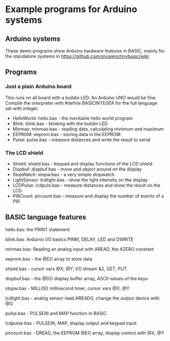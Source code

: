 # Example programs for Arduino systems

## Arduino systems

These demo programs show Arduino hardware features in BASIC, mainly for the standalone systems in https://github.com/slviajero/tinybasic/wiki. 

## Programs 

### Just a plain Arduino board

This runs on all board with a buildin LED. An Arduino UNO would be fine. Compile the interpreter with #define BASICINTEGER for the full language set with integer.

- HelloWorld: hello.bas - the inevitable hello world program
- Blink: blink.bas - blinking with the buildin LED
- Minmax: minmax.bas - reading data, calculating minimum and maximum
- EEPROM: eeprom.bas - storing data in the EEPROM
- Pulse: pulse.bas - measure distances and write the result to serial

### The LCD shield

- Shield: shield.bas - keypad and display functions of the LCD shield
- Dispbuf: dispbuf.bas - move and object around on the display
- StopWatch: stopw.bas - a very simple stopwatch
- LightSensor: lcdlight.bas - show the light intensity on the display
- LCDPulse: lcdpuls.bas - measure distances and show the result on the LCD
- PIRCount: pircount.bas - measure and display the number of events of a PIR

## BASIC language features 

hello.bas: the PRINT statement

blink.bas: Arduinio I/O basics PINM, DELAY, LED and DWRITE

minmax.bas: Reading an analog input with AREAD, the AZERO constant

eeprom.bas - the @E() array to store data

shield.bas - cursor vars @X, @Y, I/O stream &2, GET, PUT

dispbuf.bas - the @D() display buffer array, ASCII values of the keys

stopw.bas - MILLIS() millisecond timer, cursor vars @X, @Y

lcdlight.bas - analog sensor read AREAD(), change the outpur device with @O

pulse.bas - PULSEIN and MAP function in BASIC

lcdpulse.bas - PULSEIN, MAP, display output and keypad input

pircount.bas - DREAD, the EEPROM @E() array, display control with @X, @Y
